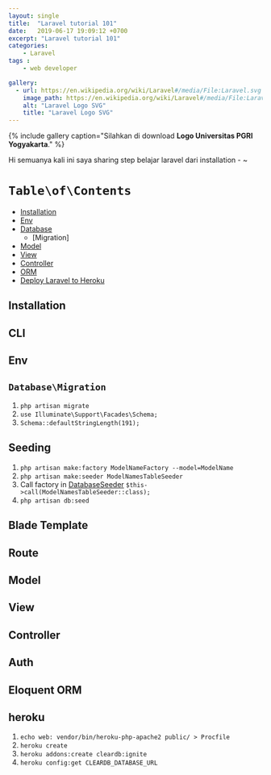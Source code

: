 ```yaml
---
layout: single
title:  "Laravel tutorial 101"
date:   2019-06-17 19:09:12 +0700
excerpt: "Laravel tutorial 101"
categories:
    - Laravel
tags :
    - web developer

gallery:
  - url: https://en.wikipedia.org/wiki/Laravel#/media/File:Laravel.svg
    image_path: https://en.wikipedia.org/wiki/Laravel#/media/File:Laravel.svg
    alt: "Laravel Logo SVG"
    title: "Laravel Logo SVG"
---
```


{% include gallery caption="Silahkan di download **Logo Universitas PGRI Yogyakarta**." %}

Hi semuanya kali ini saya sharing step belajar laravel dari installation - ~

# `Table\of\Contents`
- [Installation](#installation)
- [Env](#env)
- [Database](#databasemigration)
    - [Migration]
- [Model](#model)
- [View](#view)
- [Controller](#controller)
- [ORM](#orm)
- [Deploy Laravel to Heroku](#heroku)

## Installation
## CLI
## Env
## `Database\Migration`
1. ``php artisan migrate``
1. ``use Illuminate\Support\Facades\Schema;``
1. ``Schema::defaultStringLength(191);``

## Seeding
1. ``php artisan make:factory ModelNameFactory --model=ModelName``
1. ``php artisan make:seeder ModelNamesTableSeeder``
1. Call factory in [DatabaseSeeder](database\seeds\DatabaseSeeder.php)
``$this->call(ModelNamesTableSeeder::class);``
1. ``php artisan db:seed``

## Blade Template
## Route
## Model
## View
## Controller
## Auth
## Eloquent ORM  

## heroku
1. ``echo web: vendor/bin/heroku-php-apache2 public/ > Procfile``
1. ``heroku create``
1. ``heroku addons:create cleardb:ignite``
1. ``heroku config:get CLEARDB_DATABASE_URL``